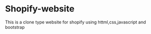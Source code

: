 # Shopify-website
This is a clone type website for shopify using httml,css,javascript and bootstrap
